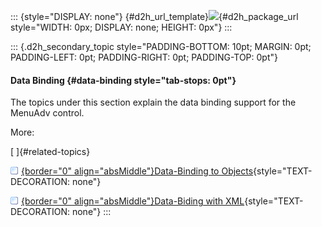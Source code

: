 ::: {style="DISPLAY: none"}
[](ms-xhelp:///?Id=d2h_url_template){#d2h_url_template}![](!package_url!){#d2h_package_url style="WIDTH: 0px; DISPLAY: none; HEIGHT: 0px"}
:::

::: {.d2h_secondary_topic style="PADDING-BOTTOM: 10pt; MARGIN: 0pt; PADDING-LEFT: 0pt; PADDING-RIGHT: 0pt; PADDING-TOP: 0pt"}
#### Data Binding {#data-binding style="tab-stops: 0pt"}

The topics under this section explain the data binding support for the MenuAdv control.

More:

[ ]{#related-topics}

[![](button.gif){border="0" align="absMiddle"}Data-Binding to Objects](ms-xhelp:///?Id=8bdd11d3-467d-49f2-893f-b67d02b6ea48){style="TEXT-DECORATION: none"}

[![](button.gif){border="0" align="absMiddle"}Data-Biding with XML](ms-xhelp:///?Id=3a20bc02-ecc1-4dfa-bd02-39525ffc823e){style="TEXT-DECORATION: none"}
:::
